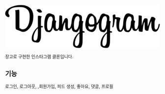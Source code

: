 ![로고](https://raw.githubusercontent.com/highspeeder/djangogram/b0c590e5f5aecafe7e5377a314e9c4bd3b7f5cb4/static/image/logo.svg)

장고로 구현한 인스타그램 클론입니다.

## 기능
로그인, 로그아웃, ,회원가입, 피드 생성, 좋아요, 댓글, 프로필